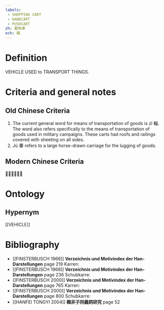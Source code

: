 ```yaml
---
labels: 
 - SHOPPING CART
 - HANDCART
 - PUSHCART
zh: 載物車
och: 輜
---
```


# Definition
VEHICLE USED to TRANSPORT THINGS.
# Criteria and general notes
## Old Chinese Criteria
1. The current general word for means of transportation of goods is zī 輜. The word also refers specifically to the means of transportation of goods used in military campaigns. These carts had roofs and railings covered with sheeting on all sides.
2. Jú 輂 refers to a large horse-drawn carriage for the lugging of goods.
## Modern Chinese Criteria
？？？
# Ontology

## Hypernym
[[VEHICLE]]
# Bibliography
- [[FINSTERBUSCH 1966]]
**Verzeichnis und Motivindex der Han-Darstellungen** page 219
Karren:
- [[FINSTERBUSCH 1966]]
**Verzeichnis und Motivindex der Han-Darstellungen** page 236
Schubkarre:
- [[FINSTERBUSCH 2000]]
**Verzeichnis und Motivindex der Han-Darstellungen** page 765
Karren:
- [[FINSTERBUSCH 2000]]
**Verzeichnis und Motivindex der Han-Darstellungen** page 800
Schubkarre:
- [[HANFEI TONGYI 2004]]
**韓非子同義詞研究** page 52
